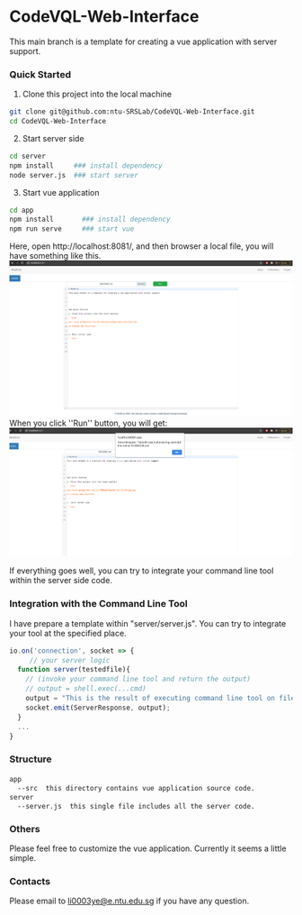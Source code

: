 # CodeVQL-Web-Interface
This main branch is a template for creating a vue application with server support.



### Quick Started
1. Clone this project into the local machine
```bash
git clone git@github.com:ntu-SRSLab/CodeVQL-Web-Interface.git
cd CodeVQL-Web-Interface
```
2. Start server side
```bash
cd server 
npm install     ### install dependency
node server.js  ### start server
```
3. Start vue application
```bash
cd app 
npm install       ### install dependency
npm run serve     ### start vue 
```
Here, open http://localhost:8081/, and then browser a local file, you will have something like this.
![alt text](./images/vue-browserfile.png)
When you click ''Run'' button, you will get:
![alt text](./images/ServerResponse.png)

If everything goes well, you can try to integrate your command line tool within the server side code.

### Integration with the Command Line Tool
I have prepare a template within "server/server.js". You can try to integrate your tool at the specified place.
```javascript
io.on('connection', socket => {
     // your server logic 
  function server(testedfile){
    // (invoke your command line tool and return the output)
    // output = shell.exec(...cmd)
    output = "This is the result of executing command line tool on file " +testedfile;
    socket.emit(ServerResponse, output);
  }
  ...
}
```
### Structure
```
app
  --src  this directory contains vue application source code.
server
  --server.js  this single file includes all the server code.
```

### Others
Please feel free to customize the vue application. Currently it seems a little simple.

### Contacts
Please email to li0003ye@e.ntu.edu.sg if you have any question.

